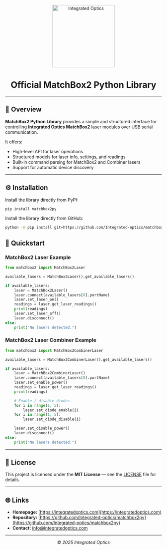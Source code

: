 <p align="center">
  <a href="https://integratedoptics.com" target="_blank">
    <img src="https://integratedoptics.com/files/IO_logo.png" alt="Integrated Optics" width="200"/>
  </a>
</p>

<h1 align="center">Official MatchBox2 Python Library</h1>


---

## 🧩 Overview

**MatchBox2 Python Library** provides a simple and structured interface for controlling **Integrated Optics MatchBox2** laser modules over USB serial communication.

It offers:
- High-level API for laser operations
- Structured models for laser info, settings, and readings
- Built-in command parsing for MatchBox2 and Combiner lasers
- Support for automatic device discovery

---

## ⚙️ Installation
Install the library directly from PyPI:

```bash
pip install matchbox2py
```

Install the library directly from GitHub:

```bash
python -m pip install git+https://github.com/Integrated-optics/matchbox2py.git
```

## 🚀 Quickstart

### MatchBox2 Laser Example

```python
from matchbox2 import MatchBox2Laser

available_lasers = MatchBox2Laser().get_available_lasers()

if available_lasers:
    laser = MatchBox2Laser()
    laser.connect(available_lasers[0].portName)
    laser.set_laser_on()
    readings = laser.get_laser_readings()
    print(readings)
    laser.set_laser_off()
    laser.disconnect()
else:
    print("No lasers detected.")
```

### MatchBox2 Laser Combiner Example

```python
from matchbox2 import MatchBox2CombinerLaser

available_lasers = MatchBox2CombinerLaser().get_available_lasers()

if available_lasers:
    laser = MatchBox2CombinerLaser()
    laser.connect(available_lasers[0].portName)
    laser.set_enable_power()
    readings = laser.get_laser_readings()
    print(readings)

    # Enable / disable diodes
    for i in range(1, 5):
        laser.set_diode_enable(i)
    for i in range(1, 5):
        laser.set_diode_disable(i)

    laser.set_disable_power()
    laser.disconnect()
else:
    print("No lasers detected.")
```

---

## 🪪 License

This project is licensed under the **MIT License** — see the [LICENSE](LICENSE) file for details.

---

## 🌐 Links

- **Homepage:** [https://integratedoptics.com](https://integratedoptics.com)  
- **Repository:** [https://github.com/Integrated-optics/matchbox2py](https://github.com/Integrated-optics/matchbox2py)  
- **Contact:** [info@integratedoptics.com](mailto:info@integratedoptics.com)

---

<p align="center">
  <i>© 2025 Integrated Optics</i>
</p>
